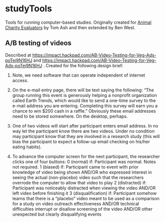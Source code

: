 studyTools
==========

Tools for running computer-based studies. Originally created for [Animal Charity Evaluators](http://www.animalcharityevaluators.org/) by Tom Ash and then extended by Ben West. 

A/B testing of videos
---------------------

Described at https://impact.hackpad.com/AB-Video-Testing-for-Veg-Ads-poTej9N16HJ and https://impact.hackpad.com/AB-Video-Testing-for-Veg-Ads-poTej9N16HJ . Created for the following design brief:

1. Note, we need software that can operate independent of internet access.

2. On the e-mail entry page, there will be text saying the following: “The group running this event is generously helping a nonprofit organization called Earth Trends, which would like to send a one-time survey to the e-mail address you are entering. Completing this survey will earn you a chance to win $200 cash in a raffle.” Obviously these email addresses need to be stored somewhere.  On the desktop, perhaps.

3. One of two videos will start after participant enters email address. In no way let the participant know there are two videos. Under no condition may participant know that they are involved in a research study (this will bias the participant to expect a follow-up email checking on his/her eating habits).

4. To advance the computer screen for the next participant, the researcher clicks one of four buttons:
0 (normal) if:
Participant was normal. Notes not required.
1 (biased) if:
Participant came to event with prior knowledge of video being shown AND/OR who expressed interest in seeing the actual (non-placebo) video such that the researchers overrode the computer to allow that video to play
2 (distracted) if:
Participant was noticeably distracted when viewing the video AND/OR left video before finishing it
3 (disqualification) if:
Participant somehow learns that there is a “placebo” video meant to be used as a comparison for a study on video outreach effectiveness AND/OR technical difficulties interrupt or disallow screening of the video AND/OR other unexpected but clearly disqualifying events

